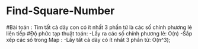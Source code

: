 # Find-Square-Number

#Bài toán : 
Tìm tất cả dãy con có ít nhất 3 phần tử là các số chính phương lẻ liên tiếp
#Độ phức tạp thuật toán:
  -Lấy ra các số chính phương lẻ: O(n)
  -Sắp xếp các số trong Map : 
  -Lấy tất cả dãy có ít nhất 3 phần tử: O(n^3);
